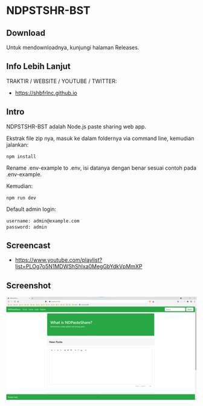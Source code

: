 # NDPSTSHR-BST

## Download

Untuk mendownloadnya, kunjungi halaman Releases.

## Info Lebih Lanjut

TRAKTIR / WEBSITE / YOUTUBE / TWITTER:

- https://shbfrlnc.github.io

## Intro

NDPSTSHR-BST adalah Node.js paste sharing web app.

Ekstrak file zip nya, masuk ke dalam foldernya via command line, kemudian jalankan:

```
npm install
```

Rename .env-example to .env,  isi datanya dengan benar sesuai contoh pada .env-example.

Kemudian:

```
npm run dev
```

Default admin login:

```
username: admin@example.com
password: admin
```

## Screencast

- https://www.youtube.com/playlist?list=PLOg7o5N1MDWShShlxa0MegGbYdkVpMmXP

## Screenshot

![ScreenShot](assets/NDPSTSHR1.png?raw=true)